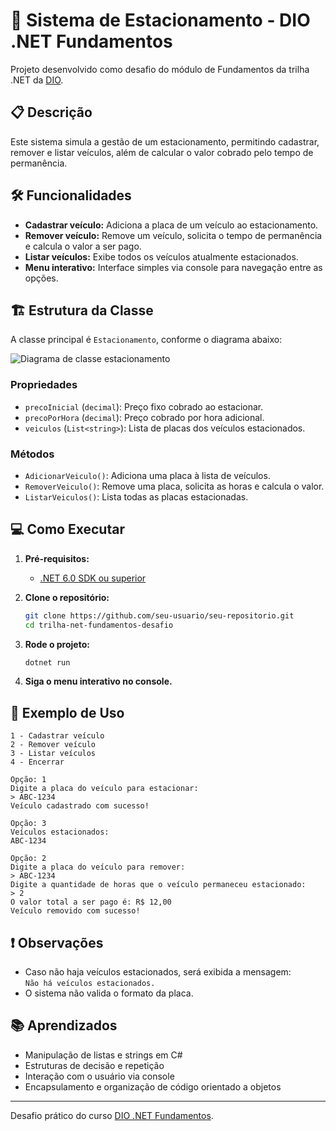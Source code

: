 # 🚗 Sistema de Estacionamento - DIO .NET Fundamentos

Projeto desenvolvido como desafio do módulo de Fundamentos da trilha .NET da [DIO](https://www.dio.me/).

## 📋 Descrição

Este sistema simula a gestão de um estacionamento, permitindo cadastrar, remover e listar veículos, além de calcular o valor cobrado pelo tempo de permanência.

## 🛠️ Funcionalidades

- **Cadastrar veículo:** Adiciona a placa de um veículo ao estacionamento.
- **Remover veículo:** Remove um veículo, solicita o tempo de permanência e calcula o valor a ser pago.
- **Listar veículos:** Exibe todos os veículos atualmente estacionados.
- **Menu interativo:** Interface simples via console para navegação entre as opções.

## 🏗️ Estrutura da Classe

A classe principal é `Estacionamento`, conforme o diagrama abaixo:

![Diagrama de classe estacionamento](diagrama_classe_estacionamento.png)

### Propriedades

- `precoInicial` (`decimal`): Preço fixo cobrado ao estacionar.
- `precoPorHora` (`decimal`): Preço cobrado por hora adicional.
- `veiculos` (`List<string>`): Lista de placas dos veículos estacionados.

### Métodos

- `AdicionarVeiculo()`: Adiciona uma placa à lista de veículos.
- `RemoverVeiculo()`: Remove uma placa, solicita as horas e calcula o valor.
- `ListarVeiculos()`: Lista todas as placas estacionadas.

## 💻 Como Executar

1. **Pré-requisitos:**  
   - [.NET 6.0 SDK ou superior](https://dotnet.microsoft.com/download)

2. **Clone o repositório:**
   ```bash
   git clone https://github.com/seu-usuario/seu-repositorio.git
   cd trilha-net-fundamentos-desafio
   ```

3. **Rode o projeto:**
   ```bash
   dotnet run
   ```

4. **Siga o menu interativo no console.**

## 📝 Exemplo de Uso

```
1 - Cadastrar veículo
2 - Remover veículo
3 - Listar veículos
4 - Encerrar

Opção: 1
Digite a placa do veículo para estacionar:
> ABC-1234
Veículo cadastrado com sucesso!

Opção: 3
Veículos estacionados:
ABC-1234

Opção: 2
Digite a placa do veículo para remover:
> ABC-1234
Digite a quantidade de horas que o veículo permaneceu estacionado:
> 2
O valor total a ser pago é: R$ 12,00
Veículo removido com sucesso!
```

## ❗ Observações

- Caso não haja veículos estacionados, será exibida a mensagem:  
  `Não há veículos estacionados.`
- O sistema não valida o formato da placa.

## 📚 Aprendizados

- Manipulação de listas e strings em C#
- Estruturas de decisão e repetição
- Interação com o usuário via console
- Encapsulamento e organização de código orientado a objetos

---

Desafio prático do curso [DIO .NET Fundamentos](https://www.dio.me/).
